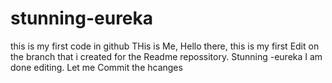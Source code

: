 # stunning-eureka
this is my first code in github
THis is Me, 
Hello there, this is my first Edit on the branch that i created for the Readme repossitory.
Stunning -eureka
I am done editing. Let me Commit the hcanges

